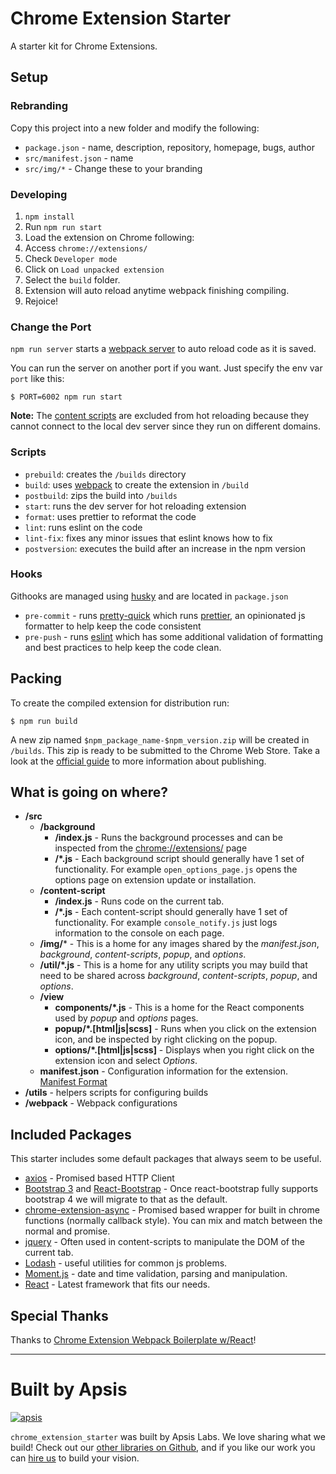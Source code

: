 # Chrome Extension Starter

A starter kit for Chrome Extensions.

## Setup

### Rebranding

Copy this project into a new folder and modify the following:

* `package.json` - name, description, repository, homepage, bugs, author
* `src/manifest.json` - name
* `src/img/*` - Change these to your branding

### Developing

1. `npm install`
2. Run `npm run start`
3. Load the extension on Chrome following:
  1. Access `chrome://extensions/`
  2. Check `Developer mode`
  3. Click on `Load unpacked extension`
  4. Select the `build` folder.
  5. Extension will auto reload anytime webpack finishing compiling.
4. Rejoice!

### Change the Port

`npm run server` starts a [webpack server](https://webpack.github.io/docs/webpack-dev-server.html) to auto reload code as it is saved.

You can run the server on another port if you want. Just specify the env var `port` like this:

```
$ PORT=6002 npm run start
```

**Note:** The [content scripts](https://developer.chrome.com/extensions/content_scripts) are excluded from hot reloading because they cannot connect to the local dev server since they run on different domains.

### Scripts

* `prebuild`: creates the `/builds` directory
* `build`: uses [webpack](https://webpack.js.org/) to create the extension in `/build`
* `postbuild`: zips the build into `/builds`
* `start`: runs the dev server for hot reloading extension
* `format`:  uses prettier to reformat the code
* `lint`: runs eslint on the code
* `lint-fix`: fixes any minor issues that eslint knows how to fix
* `postversion`: executes the build after an increase in the npm version

### Hooks

Githooks are managed using [husky](https://github.com/typicode/husky) and are located in `package.json`

* `pre-commit` - runs [pretty-quick](https://github.com/azz/pretty-quick) which runs [prettier](https://prettier.io/), an opinionated js formatter to help keep the code consistent
* `pre-push` - runs [eslint](https://eslint.org/) which has some additional validation of formatting and best practices to help keep the code clean.

## Packing

To create the compiled extension for distribution run:

```
$ npm run build
```
A new zip named `$npm_package_name-$npm_version.zip` will be created in `/builds`. This zip is ready to be submitted to the Chrome Web Store. Take a look at the [official guide](https://developer.chrome.com/webstore/publish) to more information about publishing.

## What is going on where?

* **/src**
  * **/background**
    * **/index.js** - Runs the background processes and can be inspected from the [chrome://extensions/](chrome://extensions/) page
    * **/*.js** - Each background script should generally have 1 set of functionality. For example `open_options_page.js` opens the options page on extension update or installation.
  * **/content-script**
    * **/index.js** - Runs code on the current tab.
    * **/*.js** - Each content-script should generally have 1 set of functionality. For example `console_notify.js` just logs information to the console on each page.
  * **/img/*** - This is a home for any images shared by the *manifest.json*, *background*, *content-scripts*, *popup*, and *options*.
  * **/util/*.js** - This is a home for any utility scripts you may build that need to be shared across *background*, *content-scripts*, *popup*, and *options*.
  * **/view**
    * **components/*.js** - This is a home for the React components used by *popup* and *options* pages.
    * **popup/*.[html|js|scss]** - Runs when you click on the extension icon, and be inspected by right clicking on the popup.
    * **options/*.[html|js|scss]** - Displays when you right click on the extension icon and select *Options*.
  * **manifest.json** - Configuration information for the extension.  [Manifest Format](https://developer.chrome.com/apps/manifest)
* **/utils** - helpers scripts for configuring builds
* **/webpack** - Webpack configurations


## Included Packages

This starter includes some default packages that always seem to be useful.

* [axios](https://github.com/axios/axios) - Promised based HTTP Client
* [Bootstrap 3](https://getbootstrap.com/docs/3.3/) and [React-Bootstrap](https://react-bootstrap.github.io) - Once react-bootstrap fully supports bootstrap 4 we will migrate to that as the default.
* [chrome-extension-async](https://github.com/KeithHenry/chromeExtensionAsync#readme) - Promised based wrapper for built in chrome functions (normally callback style). You can mix and match between the normal and promise.
* [jquery](https://jquery.com/) - Often used in content-scripts to manipulate the DOM of the current tab.
* [Lodash](https://lodash.com) - useful utilities for common js problems.
* [Moment.js](https://momentjs.com/) - date and time validation, parsing and manipulation.
* [React](https://reactjs.org/) - Latest framework that fits our needs.

## Special Thanks

Thanks to [Chrome Extension Webpack Boilerplate w/React](https://github.com/samuelsimoes/chrome-extension-webpack-boilerplate/tree/react)!

---

# Built by Apsis

[![apsis](https://s3-us-west-2.amazonaws.com/apsiscdn/apsis.png)](https://www.apsis.io)

`chrome_extension_starter` was built by Apsis Labs. We love sharing what we build! Check out our [other libraries on Github](https://github.com/apsislabs), and if you like our work you can [hire us](https://www.apsis.io/work-with-us/) to build your vision.
